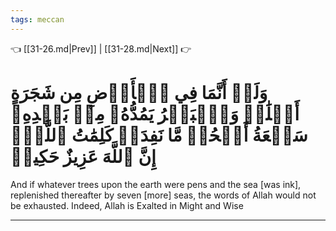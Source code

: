 ```yaml
---
tags: meccan
---
```


👈 [[31-26.md|Prev]] | [[31-28.md|Next]] 👉

# وَلَوۡ أَنَّمَا فِي ٱلۡأَرۡضِ مِن شَجَرَةٍ أَقۡلَٰمٞ وَٱلۡبَحۡرُ يَمُدُّهُۥ مِنۢ بَعۡدِهِۦ سَبۡعَةُ أَبۡحُرٖ مَّا نَفِدَتۡ كَلِمَٰتُ ٱللَّهِۚ إِنَّ ٱللَّهَ عَزِيزٌ حَكِيمٞ

And if whatever trees upon the earth were pens and the sea [was ink], replenished thereafter by seven [more] seas, the words of Allah would not be exhausted. Indeed, Allah is Exalted in Might and Wise

---

